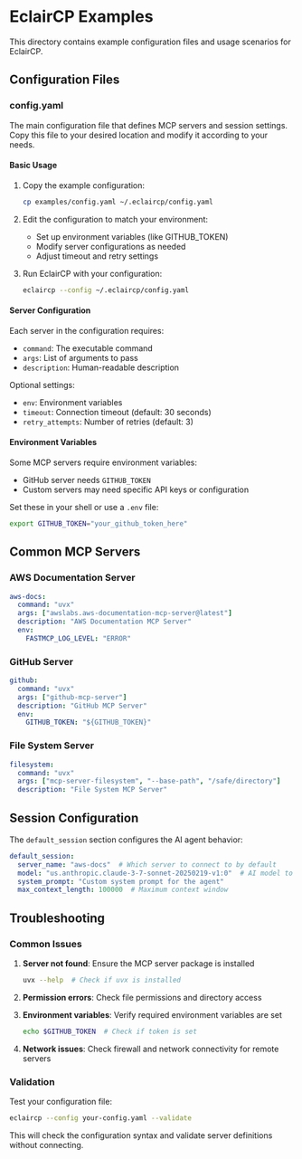 # EclairCP Examples

This directory contains example configuration files and usage scenarios for EclairCP.

## Configuration Files

### config.yaml

The main configuration file that defines MCP servers and session settings. Copy this file to your desired location and modify it according to your needs.

#### Basic Usage

1. Copy the example configuration:
   ```bash
   cp examples/config.yaml ~/.eclaircp/config.yaml
   ```

2. Edit the configuration to match your environment:
   - Set up environment variables (like GITHUB_TOKEN)
   - Modify server configurations as needed
   - Adjust timeout and retry settings

3. Run EclairCP with your configuration:
   ```bash
   eclaircp --config ~/.eclaircp/config.yaml
   ```

#### Server Configuration

Each server in the configuration requires:
- `command`: The executable command
- `args`: List of arguments to pass
- `description`: Human-readable description

Optional settings:
- `env`: Environment variables
- `timeout`: Connection timeout (default: 30 seconds)
- `retry_attempts`: Number of retries (default: 3)

#### Environment Variables

Some MCP servers require environment variables:
- GitHub server needs `GITHUB_TOKEN`
- Custom servers may need specific API keys or configuration

Set these in your shell or use a `.env` file:
```bash
export GITHUB_TOKEN="your_github_token_here"
```

## Common MCP Servers

### AWS Documentation Server
```yaml
aws-docs:
  command: "uvx"
  args: ["awslabs.aws-documentation-mcp-server@latest"]
  description: "AWS Documentation MCP Server"
  env:
    FASTMCP_LOG_LEVEL: "ERROR"
```

### GitHub Server
```yaml
github:
  command: "uvx"
  args: ["github-mcp-server"]
  description: "GitHub MCP Server"
  env:
    GITHUB_TOKEN: "${GITHUB_TOKEN}"
```

### File System Server
```yaml
filesystem:
  command: "uvx"
  args: ["mcp-server-filesystem", "--base-path", "/safe/directory"]
  description: "File System MCP Server"
```

## Session Configuration

The `default_session` section configures the AI agent behavior:

```yaml
default_session:
  server_name: "aws-docs"  # Which server to connect to by default
  model: "us.anthropic.claude-3-7-sonnet-20250219-v1:0"  # AI model to use
  system_prompt: "Custom system prompt for the agent"
  max_context_length: 100000  # Maximum context window
```

## Troubleshooting

### Common Issues

1. **Server not found**: Ensure the MCP server package is installed
   ```bash
   uvx --help  # Check if uvx is installed
   ```

2. **Permission errors**: Check file permissions and directory access

3. **Environment variables**: Verify required environment variables are set
   ```bash
   echo $GITHUB_TOKEN  # Check if token is set
   ```

4. **Network issues**: Check firewall and network connectivity for remote servers

### Validation

Test your configuration file:
```bash
eclaircp --config your-config.yaml --validate
```

This will check the configuration syntax and validate server definitions without connecting.